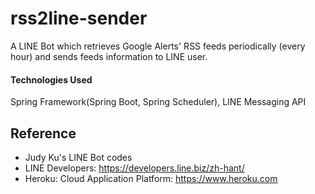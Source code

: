 # rss2line-sender
A LINE Bot which retrieves Google Alerts' RSS feeds periodically (every hour) and sends feeds information to LINE user.

#### Technologies Used
Spring Framework(Spring Boot, Spring Scheduler), LINE Messaging API


## Reference
* Judy Ku's LINE Bot codes
* LINE Developers: https://developers.line.biz/zh-hant/
* Heroku: Cloud Application Platform: https://www.heroku.com
